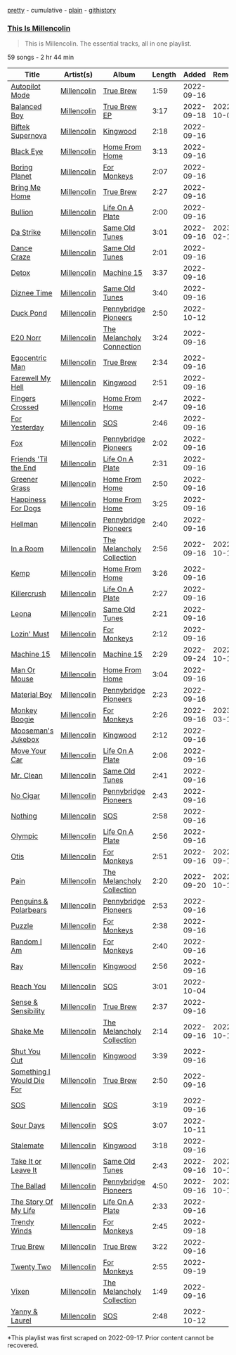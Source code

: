 [pretty](/playlists/pretty/37i9dQZF1DZ06evO4boG5Z.md) - cumulative - [plain](/playlists/plain/37i9dQZF1DZ06evO4boG5Z) - [githistory](https://github.githistory.xyz/mackorone/spotify-playlist-archive/blob/main/playlists/plain/37i9dQZF1DZ06evO4boG5Z)

### [This Is Millencolin](https://open.spotify.com/playlist/37i9dQZF1DZ06evO4boG5Z)

> This is Millencolin\. The essential tracks, all in one playlist.

59 songs - 2 hr 44 min

| Title | Artist(s) | Album | Length | Added | Removed |
|---|---|---|---|---|---|
| [Autopilot Mode](https://open.spotify.com/track/14ct5CdYOAHOeLqFRCWyCk) | [Millencolin](https://open.spotify.com/artist/74xFFXkvOq9dPDigOWTHiX) | [True Brew](https://open.spotify.com/album/2PmQebTlWcuRxWnbiXxtno) | 1:59 | 2022-09-16 |  |
| [Balanced Boy](https://open.spotify.com/track/3wV7dPlz2AxLgI9Oil3d8D) | [Millencolin](https://open.spotify.com/artist/74xFFXkvOq9dPDigOWTHiX) | [True Brew EP](https://open.spotify.com/album/4p3MpATyX9lMAnCH2TdVhp) | 3:17 | 2022-09-18 | 2022-10-09 |
| [Biftek Supernova](https://open.spotify.com/track/5Le0pa8qEQSFFQn1H3sLLK) | [Millencolin](https://open.spotify.com/artist/74xFFXkvOq9dPDigOWTHiX) | [Kingwood](https://open.spotify.com/album/0GBinFgv2QoF7O2Pjm6GuV) | 2:18 | 2022-09-16 |  |
| [Black Eye](https://open.spotify.com/track/4pzwZoV0TGAByCLxlt2QCe) | [Millencolin](https://open.spotify.com/artist/74xFFXkvOq9dPDigOWTHiX) | [Home From Home](https://open.spotify.com/album/5qZ4njkalSapPWr89gnwSn) | 3:13 | 2022-09-16 |  |
| [Boring Planet](https://open.spotify.com/track/3OQfwNOhDOodlqBYixpc3A) | [Millencolin](https://open.spotify.com/artist/74xFFXkvOq9dPDigOWTHiX) | [For Monkeys](https://open.spotify.com/album/3J7l2zrhkK3OxqxPpLcYxE) | 2:07 | 2022-09-16 |  |
| [Bring Me Home](https://open.spotify.com/track/3LZEfNShP0RjbHyd9vXQ2m) | [Millencolin](https://open.spotify.com/artist/74xFFXkvOq9dPDigOWTHiX) | [True Brew](https://open.spotify.com/album/2PmQebTlWcuRxWnbiXxtno) | 2:27 | 2022-09-16 |  |
| [Bullion](https://open.spotify.com/track/3gooDJFGBLgQO9OOmYeB7s) | [Millencolin](https://open.spotify.com/artist/74xFFXkvOq9dPDigOWTHiX) | [Life On A Plate](https://open.spotify.com/album/0tQ718umTjsCREI5wRXUhY) | 2:00 | 2022-09-16 |  |
| [Da Strike](https://open.spotify.com/track/1zpz6NAlgOE2bLvfidhQhN) | [Millencolin](https://open.spotify.com/artist/74xFFXkvOq9dPDigOWTHiX) | [Same Old Tunes](https://open.spotify.com/album/4tFV3wRfbeIUQ3dYsOFNy0) | 3:01 | 2022-09-16 | 2023-02-15 |
| [Dance Craze](https://open.spotify.com/track/2lgg5VzE1GUtmgxLz8r6u2) | [Millencolin](https://open.spotify.com/artist/74xFFXkvOq9dPDigOWTHiX) | [Same Old Tunes](https://open.spotify.com/album/4tFV3wRfbeIUQ3dYsOFNy0) | 2:01 | 2022-09-16 |  |
| [Detox](https://open.spotify.com/track/61lH2PBKTjJ3M8CUe5YsND) | [Millencolin](https://open.spotify.com/artist/74xFFXkvOq9dPDigOWTHiX) | [Machine 15](https://open.spotify.com/album/37R1jMircABSFxsoWulxTa) | 3:37 | 2022-09-16 |  |
| [Diznee Time](https://open.spotify.com/track/4cew9gVe4Ot4gOVFL4Q8Cf) | [Millencolin](https://open.spotify.com/artist/74xFFXkvOq9dPDigOWTHiX) | [Same Old Tunes](https://open.spotify.com/album/4tFV3wRfbeIUQ3dYsOFNy0) | 3:40 | 2022-09-16 |  |
| [Duck Pond](https://open.spotify.com/track/0a2k7X1UBRY9rotYQJg0mi) | [Millencolin](https://open.spotify.com/artist/74xFFXkvOq9dPDigOWTHiX) | [Pennybridge Pioneers](https://open.spotify.com/album/5VWyJbfC4DUsnC1NLSjuWC) | 2:50 | 2022-10-12 |  |
| [E20 Norr](https://open.spotify.com/track/1k9GmgwJI3nuAuhjnbWjrC) | [Millencolin](https://open.spotify.com/artist/74xFFXkvOq9dPDigOWTHiX) | [The Melancholy Connection](https://open.spotify.com/album/77AjEPs6vSjhcmIeRQ7xC7) | 3:24 | 2022-09-16 |  |
| [Egocentric Man](https://open.spotify.com/track/6gcTVs1P3Rkl4XYF2MF74j) | [Millencolin](https://open.spotify.com/artist/74xFFXkvOq9dPDigOWTHiX) | [True Brew](https://open.spotify.com/album/2PmQebTlWcuRxWnbiXxtno) | 2:34 | 2022-09-16 |  |
| [Farewell My Hell](https://open.spotify.com/track/1W18sciWbMzbsaK3OzcQoh) | [Millencolin](https://open.spotify.com/artist/74xFFXkvOq9dPDigOWTHiX) | [Kingwood](https://open.spotify.com/album/0GBinFgv2QoF7O2Pjm6GuV) | 2:51 | 2022-09-16 |  |
| [Fingers Crossed](https://open.spotify.com/track/1Dsb0L3HuBIn11cO5MauJE) | [Millencolin](https://open.spotify.com/artist/74xFFXkvOq9dPDigOWTHiX) | [Home From Home](https://open.spotify.com/album/5qZ4njkalSapPWr89gnwSn) | 2:47 | 2022-09-16 |  |
| [For Yesterday](https://open.spotify.com/track/4jowQJcMByoFpLgW9E12mU) | [Millencolin](https://open.spotify.com/artist/74xFFXkvOq9dPDigOWTHiX) | [SOS](https://open.spotify.com/album/0ctzayIDFaD7ayi0WuI711) | 2:46 | 2022-09-16 |  |
| [Fox](https://open.spotify.com/track/21eOk9YSfReHLXFvxPURtk) | [Millencolin](https://open.spotify.com/artist/74xFFXkvOq9dPDigOWTHiX) | [Pennybridge Pioneers](https://open.spotify.com/album/5VWyJbfC4DUsnC1NLSjuWC) | 2:02 | 2022-09-16 |  |
| [Friends 'Til the End](https://open.spotify.com/track/00cjb9ge4OJllcoUN8l1jm) | [Millencolin](https://open.spotify.com/artist/74xFFXkvOq9dPDigOWTHiX) | [Life On A Plate](https://open.spotify.com/album/0tQ718umTjsCREI5wRXUhY) | 2:31 | 2022-09-16 |  |
| [Greener Grass](https://open.spotify.com/track/4m2IM9lmxgXWOyKeWsACkU) | [Millencolin](https://open.spotify.com/artist/74xFFXkvOq9dPDigOWTHiX) | [Home From Home](https://open.spotify.com/album/5qZ4njkalSapPWr89gnwSn) | 2:50 | 2022-09-16 |  |
| [Happiness For Dogs](https://open.spotify.com/track/5sSOSrmrxyiucqvoStb5oq) | [Millencolin](https://open.spotify.com/artist/74xFFXkvOq9dPDigOWTHiX) | [Home From Home](https://open.spotify.com/album/5qZ4njkalSapPWr89gnwSn) | 3:25 | 2022-09-16 |  |
| [Hellman](https://open.spotify.com/track/5OnxMW0KmSqiZjwnpTzqE8) | [Millencolin](https://open.spotify.com/artist/74xFFXkvOq9dPDigOWTHiX) | [Pennybridge Pioneers](https://open.spotify.com/album/5VWyJbfC4DUsnC1NLSjuWC) | 2:40 | 2022-09-16 |  |
| [In a Room](https://open.spotify.com/track/3msKuwHFNaHteIb7E66Iou) | [Millencolin](https://open.spotify.com/artist/74xFFXkvOq9dPDigOWTHiX) | [The Melancholy Collection](https://open.spotify.com/album/067QwBKRZ6DoF2X4ZT4S2V) | 2:56 | 2022-09-16 | 2022-10-13 |
| [Kemp](https://open.spotify.com/track/6hhXVmXQBECK7Z0DXrFb2U) | [Millencolin](https://open.spotify.com/artist/74xFFXkvOq9dPDigOWTHiX) | [Home From Home](https://open.spotify.com/album/5qZ4njkalSapPWr89gnwSn) | 3:26 | 2022-09-16 |  |
| [Killercrush](https://open.spotify.com/track/4RyifJbF8JhMtFdR2Bzslt) | [Millencolin](https://open.spotify.com/artist/74xFFXkvOq9dPDigOWTHiX) | [Life On A Plate](https://open.spotify.com/album/0tQ718umTjsCREI5wRXUhY) | 2:27 | 2022-09-16 |  |
| [Leona](https://open.spotify.com/track/1meXK8bC29YKP011kHQml1) | [Millencolin](https://open.spotify.com/artist/74xFFXkvOq9dPDigOWTHiX) | [Same Old Tunes](https://open.spotify.com/album/4tFV3wRfbeIUQ3dYsOFNy0) | 2:21 | 2022-09-16 |  |
| [Lozin' Must](https://open.spotify.com/track/7Kd6VbwhKBfEMV3aLbxLkC) | [Millencolin](https://open.spotify.com/artist/74xFFXkvOq9dPDigOWTHiX) | [For Monkeys](https://open.spotify.com/album/3J7l2zrhkK3OxqxPpLcYxE) | 2:12 | 2022-09-16 |  |
| [Machine 15](https://open.spotify.com/track/0A0iJ8S2YskwUruZTHEAWu) | [Millencolin](https://open.spotify.com/artist/74xFFXkvOq9dPDigOWTHiX) | [Machine 15](https://open.spotify.com/album/37R1jMircABSFxsoWulxTa) | 2:29 | 2022-09-24 | 2022-10-12 |
| [Man Or Mouse](https://open.spotify.com/track/7eIdwfEjqrMtfB7YOu3yBG) | [Millencolin](https://open.spotify.com/artist/74xFFXkvOq9dPDigOWTHiX) | [Home From Home](https://open.spotify.com/album/5qZ4njkalSapPWr89gnwSn) | 3:04 | 2022-09-16 |  |
| [Material Boy](https://open.spotify.com/track/4IRDVWypOZIcxUOeVhLVCC) | [Millencolin](https://open.spotify.com/artist/74xFFXkvOq9dPDigOWTHiX) | [Pennybridge Pioneers](https://open.spotify.com/album/5VWyJbfC4DUsnC1NLSjuWC) | 2:23 | 2022-09-16 |  |
| [Monkey Boogie](https://open.spotify.com/track/0LzAsmWBfDkmL3ujeG7Y0x) | [Millencolin](https://open.spotify.com/artist/74xFFXkvOq9dPDigOWTHiX) | [For Monkeys](https://open.spotify.com/album/3J7l2zrhkK3OxqxPpLcYxE) | 2:26 | 2022-09-16 | 2023-03-14 |
| [Mooseman's Jukebox](https://open.spotify.com/track/2NyFl9B9hhWdQ2IcLjo2VT) | [Millencolin](https://open.spotify.com/artist/74xFFXkvOq9dPDigOWTHiX) | [Kingwood](https://open.spotify.com/album/0GBinFgv2QoF7O2Pjm6GuV) | 2:12 | 2022-09-16 |  |
| [Move Your Car](https://open.spotify.com/track/3LDqGUQfSMrJs4gQQID2ZZ) | [Millencolin](https://open.spotify.com/artist/74xFFXkvOq9dPDigOWTHiX) | [Life On A Plate](https://open.spotify.com/album/0tQ718umTjsCREI5wRXUhY) | 2:06 | 2022-09-16 |  |
| [Mr\. Clean](https://open.spotify.com/track/0lFRuSSXio2yWeSBbw2Gis) | [Millencolin](https://open.spotify.com/artist/74xFFXkvOq9dPDigOWTHiX) | [Same Old Tunes](https://open.spotify.com/album/4tFV3wRfbeIUQ3dYsOFNy0) | 2:41 | 2022-09-16 |  |
| [No Cigar](https://open.spotify.com/track/3KLkRy9l3us98SIp6mmxkk) | [Millencolin](https://open.spotify.com/artist/74xFFXkvOq9dPDigOWTHiX) | [Pennybridge Pioneers](https://open.spotify.com/album/5VWyJbfC4DUsnC1NLSjuWC) | 2:43 | 2022-09-16 |  |
| [Nothing](https://open.spotify.com/track/7fQGfzF4ZEtyczeU7zXb1d) | [Millencolin](https://open.spotify.com/artist/74xFFXkvOq9dPDigOWTHiX) | [SOS](https://open.spotify.com/album/0ctzayIDFaD7ayi0WuI711) | 2:58 | 2022-09-16 |  |
| [Olympic](https://open.spotify.com/track/6xbmKbE9Z2Xot1oTyTxaYm) | [Millencolin](https://open.spotify.com/artist/74xFFXkvOq9dPDigOWTHiX) | [Life On A Plate](https://open.spotify.com/album/0tQ718umTjsCREI5wRXUhY) | 2:56 | 2022-09-16 |  |
| [Otis](https://open.spotify.com/track/79kY2pnXKab11qrHoVlRgk) | [Millencolin](https://open.spotify.com/artist/74xFFXkvOq9dPDigOWTHiX) | [For Monkeys](https://open.spotify.com/album/3J7l2zrhkK3OxqxPpLcYxE) | 2:51 | 2022-09-16 | 2022-09-19 |
| [Pain](https://open.spotify.com/track/0tUXovjFyn5hyVLXXWMP5G) | [Millencolin](https://open.spotify.com/artist/74xFFXkvOq9dPDigOWTHiX) | [The Melancholy Collection](https://open.spotify.com/album/067QwBKRZ6DoF2X4ZT4S2V) | 2:20 | 2022-09-20 | 2022-10-12 |
| [Penguins & Polarbears](https://open.spotify.com/track/3jRsoe4Vkxa4BMYqGHX8L0) | [Millencolin](https://open.spotify.com/artist/74xFFXkvOq9dPDigOWTHiX) | [Pennybridge Pioneers](https://open.spotify.com/album/5VWyJbfC4DUsnC1NLSjuWC) | 2:53 | 2022-09-16 |  |
| [Puzzle](https://open.spotify.com/track/7t6NcTfT2dWcI86fdvRwUl) | [Millencolin](https://open.spotify.com/artist/74xFFXkvOq9dPDigOWTHiX) | [For Monkeys](https://open.spotify.com/album/3J7l2zrhkK3OxqxPpLcYxE) | 2:38 | 2022-09-16 |  |
| [Random I Am](https://open.spotify.com/track/2XvrtH6BIVyCr6tLhOvIAt) | [Millencolin](https://open.spotify.com/artist/74xFFXkvOq9dPDigOWTHiX) | [For Monkeys](https://open.spotify.com/album/3J7l2zrhkK3OxqxPpLcYxE) | 2:40 | 2022-09-16 |  |
| [Ray](https://open.spotify.com/track/2WbxknLnzzrg2C1l3tivqc) | [Millencolin](https://open.spotify.com/artist/74xFFXkvOq9dPDigOWTHiX) | [Kingwood](https://open.spotify.com/album/0GBinFgv2QoF7O2Pjm6GuV) | 2:56 | 2022-09-16 |  |
| [Reach You](https://open.spotify.com/track/22zTKGC2eewB8ziExjvE1C) | [Millencolin](https://open.spotify.com/artist/74xFFXkvOq9dPDigOWTHiX) | [SOS](https://open.spotify.com/album/0ctzayIDFaD7ayi0WuI711) | 3:01 | 2022-10-04 |  |
| [Sense & Sensibility](https://open.spotify.com/track/0UaOzDAzZPiPfXP2AbIrpf) | [Millencolin](https://open.spotify.com/artist/74xFFXkvOq9dPDigOWTHiX) | [True Brew](https://open.spotify.com/album/2PmQebTlWcuRxWnbiXxtno) | 2:37 | 2022-09-16 |  |
| [Shake Me](https://open.spotify.com/track/3aLD2mEsJpKgB1Ipq0dfSC) | [Millencolin](https://open.spotify.com/artist/74xFFXkvOq9dPDigOWTHiX) | [The Melancholy Collection](https://open.spotify.com/album/067QwBKRZ6DoF2X4ZT4S2V) | 2:14 | 2022-09-16 | 2022-10-12 |
| [Shut You Out](https://open.spotify.com/track/2yw98z3MXMILFSpHPUiaXZ) | [Millencolin](https://open.spotify.com/artist/74xFFXkvOq9dPDigOWTHiX) | [Kingwood](https://open.spotify.com/album/0GBinFgv2QoF7O2Pjm6GuV) | 3:39 | 2022-09-16 |  |
| [Something I Would Die For](https://open.spotify.com/track/1DQ7ahNI475OGg2aNib4V2) | [Millencolin](https://open.spotify.com/artist/74xFFXkvOq9dPDigOWTHiX) | [True Brew](https://open.spotify.com/album/2PmQebTlWcuRxWnbiXxtno) | 2:50 | 2022-09-16 |  |
| [SOS](https://open.spotify.com/track/7JlEMpVRdzuqiVDuQuS2c0) | [Millencolin](https://open.spotify.com/artist/74xFFXkvOq9dPDigOWTHiX) | [SOS](https://open.spotify.com/album/0ctzayIDFaD7ayi0WuI711) | 3:19 | 2022-09-16 |  |
| [Sour Days](https://open.spotify.com/track/2i27IazgPge4Q08c6YYhk0) | [Millencolin](https://open.spotify.com/artist/74xFFXkvOq9dPDigOWTHiX) | [SOS](https://open.spotify.com/album/0ctzayIDFaD7ayi0WuI711) | 3:07 | 2022-10-11 |  |
| [Stalemate](https://open.spotify.com/track/3vBpFa87OtswBtpVKvke4I) | [Millencolin](https://open.spotify.com/artist/74xFFXkvOq9dPDigOWTHiX) | [Kingwood](https://open.spotify.com/album/0GBinFgv2QoF7O2Pjm6GuV) | 3:18 | 2022-09-16 |  |
| [Take It or Leave It](https://open.spotify.com/track/3rakx65uBKaOsspCn71bYF) | [Millencolin](https://open.spotify.com/artist/74xFFXkvOq9dPDigOWTHiX) | [Same Old Tunes](https://open.spotify.com/album/4tFV3wRfbeIUQ3dYsOFNy0) | 2:43 | 2022-09-16 | 2022-10-13 |
| [The Ballad](https://open.spotify.com/track/4MW9YLsGZ0FoxrxmfAsrYc) | [Millencolin](https://open.spotify.com/artist/74xFFXkvOq9dPDigOWTHiX) | [Pennybridge Pioneers](https://open.spotify.com/album/5VWyJbfC4DUsnC1NLSjuWC) | 4:50 | 2022-09-16 | 2022-10-13 |
| [The Story Of My Life](https://open.spotify.com/track/1Vt1I7Y29T6ObxjE55VDf4) | [Millencolin](https://open.spotify.com/artist/74xFFXkvOq9dPDigOWTHiX) | [Life On A Plate](https://open.spotify.com/album/0tQ718umTjsCREI5wRXUhY) | 2:33 | 2022-09-16 |  |
| [Trendy Winds](https://open.spotify.com/track/6kwi6M2MlASB67LlmIcPrP) | [Millencolin](https://open.spotify.com/artist/74xFFXkvOq9dPDigOWTHiX) | [For Monkeys](https://open.spotify.com/album/3J7l2zrhkK3OxqxPpLcYxE) | 2:45 | 2022-09-18 |  |
| [True Brew](https://open.spotify.com/track/2Yj1mVu6ONbiz4zaxDq4PH) | [Millencolin](https://open.spotify.com/artist/74xFFXkvOq9dPDigOWTHiX) | [True Brew](https://open.spotify.com/album/2PmQebTlWcuRxWnbiXxtno) | 3:22 | 2022-09-16 |  |
| [Twenty Two](https://open.spotify.com/track/2xvDTagYO7g68Ap5dD77E1) | [Millencolin](https://open.spotify.com/artist/74xFFXkvOq9dPDigOWTHiX) | [For Monkeys](https://open.spotify.com/album/3J7l2zrhkK3OxqxPpLcYxE) | 2:55 | 2022-09-19 |  |
| [Vixen](https://open.spotify.com/track/5EBKNotjiE8N7pkOCvPjrk) | [Millencolin](https://open.spotify.com/artist/74xFFXkvOq9dPDigOWTHiX) | [The Melancholy Collection](https://open.spotify.com/album/067QwBKRZ6DoF2X4ZT4S2V) | 1:49 | 2022-09-16 |  |
| [Yanny & Laurel](https://open.spotify.com/track/6tvwrMTcpa6m6vOyvGLbTp) | [Millencolin](https://open.spotify.com/artist/74xFFXkvOq9dPDigOWTHiX) | [SOS](https://open.spotify.com/album/0ctzayIDFaD7ayi0WuI711) | 2:48 | 2022-10-12 |  |

\*This playlist was first scraped on 2022-09-17. Prior content cannot be recovered.

